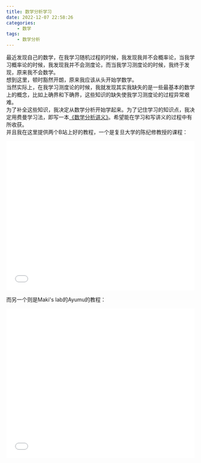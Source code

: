 ```yaml
---
title: 数学分析学习
date: 2022-12-07 22:58:26
categories:
    - 数学
tags:
    - 数学分析
---
```

<!-- # 数学分析学习 -->
最近发现自己的数学，在我学习随机过程的时候，我发现我并不会概率论，当我学习概率论的时候，我发现我并不会测度论，而当我学习测度论的时候，我终于发现，原来我不会数学。  
想到这里，顿时豁然开朗，原来我应该从头开始学数学。  
当然实际上，在我学习测度论的时候，我就发现其实我缺失的是一些最基本的数学上的概念，比如上确界和下确界，这些知识的缺失使我学习测度论的过程异常艰难。  
为了补全这些知识，我决定从数学分析开始学起来。为了记住学习的知识点，我决定用费曼学习法，即写一本[《数学分析讲义》](https://www.overleaf.com/read/pddprfvnrrkv)。希望能在学习和写讲义的过程中有所收获。  
并且我在这里提供两个B站上好的教程，一个是复旦大学的陈纪修教授的课程：  
<iframe src="//player.bilibili.com/player.html?aid=250927429&bvid=BV15v411g7VP&cid=420572250&page=1" scrolling="no" border="0" frameborder="" framespacing="0" allowfullscreen="true" width="100%" height="400px" > </iframe>   

而另一个则是Maki's lab的Ayumu的教程：  
<iframe src="//player.bilibili.com/player.html?aid=859119009&bvid=BV1BV4y1V71p&cid=861721399&page=1" scrolling="no" border="0" frameborder="no" framespacing="0" allowfullscreen="true" width="100%" height="400px" > </iframe>
